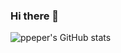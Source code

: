 ### Hi there 👋

![ppeper's GitHub stats](https://github-readme-stats.vercel.app/api?username=anuraghazra&show_icons=true&theme=radical)
